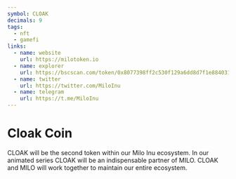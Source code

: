 ```yaml
---
symbol: CLOAK
decimals: 9
tags:
  - nft
  - gamefi
links:
  - name: website
    url: https://milotoken.io
  - name: explorer
    url: https://bscscan.com/token/0x8077398ff2c530f129a6dd8d7f1e8840312440cd
  - name: twitter
    url: https://twitter.com/MiloInu
  - name: telegram
    url: https://t.me/MiloInu
---
```


# Cloak Coin

CLOAK will be the second token within our Milo Inu ecosystem. In our animated series CLOAK will be an indispensable partner of MILO. CLOAK and MILO will work together to maintain our entire ecosystem.
